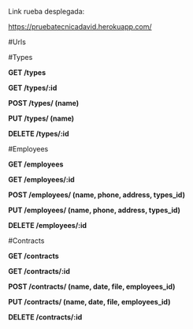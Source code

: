 Link rueba desplegada:

https://pruebatecnicadavid.herokuapp.com/

#Urls

#Types

**GET /types**

**GET /types/:id**

**POST /types/ (name)**

**PUT /types/ (name)**

**DELETE /types/:id**

#Employees

**GET /employees**

**GET /employees/:id**

**POST /employees/ (name, phone, address, types_id)**

**PUT /employees/ (name, phone, address, types_id)**

**DELETE /employees/:id**

#Contracts

**GET /contracts**

**GET /contracts/:id**

**POST /contracts/ (name, date, file, employees_id)**

**PUT /contracts/ (name, date, file, employees_id)**

**DELETE /contracts/:id**
